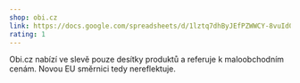 ```yaml
---
shop: obi.cz
link: https://docs.google.com/spreadsheets/d/1lztq7dhByJEfPZWWCY-8vuId01uCpagCREJQYndQCno/edit?usp=sharing
rating: 1
---
```


Obi.cz nabízí ve slevě pouze desítky produktů a referuje k maloobchodním cenám. Novou EU směrnici tedy nereflektuje.
